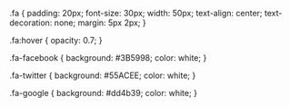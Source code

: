 <link rel="stylesheet" href="https://cdnjs.cloudflare.com/ajax/libs/font-awesome/4.7.0/css/font-awesome.min.css">

.fa {
  padding: 20px;
  font-size: 30px;
  width: 50px;
  text-align: center;
  text-decoration: none;
  margin: 5px 2px;
}

.fa:hover {
    opacity: 0.7;
}

.fa-facebook {
  background: #3B5998;
  color: white;
}

.fa-twitter {
  background: #55ACEE;
  color: white;
}

.fa-google {
  background: #dd4b39;
  color: white;
}

<a href="#" class="fa fa-facebook"></a>
<a href="#" class="fa fa-twitter"></a>
<a href="#" class="fa fa-google"></a>
